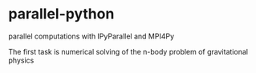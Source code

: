 # parallel-python
parallel computations with IPyParallel and MPI4Py

The first task is numerical solving of the n-body problem of gravitational physics
